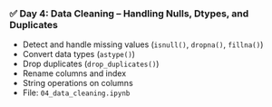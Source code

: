 ### ✅ Day 4: Data Cleaning – Handling Nulls, Dtypes, and Duplicates

* Detect and handle missing values (`isnull()`, `dropna()`, `fillna()`)
* Convert data types (`astype()`)
* Drop duplicates (`drop_duplicates()`)
* Rename columns and index
* String operations on columns
* File: `04_data_cleaning.ipynb`

